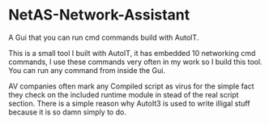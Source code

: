 # NetAS-Network-Assistant
A Gui that you can run cmd commands build with AutoIT.

This is a small tool I built with AutoIT, it has embedded 10 networking cmd commands, I use these commands very often in my work
so I build this tool. You can run any command from inside the Gui.

AV companies often mark any Compiled script as virus for the simple fact they check on the included runtime module in stead of the real script section.
There is a simple reason why AutoIt3 is used to write illigal stuff because it is so damn simply to do.


